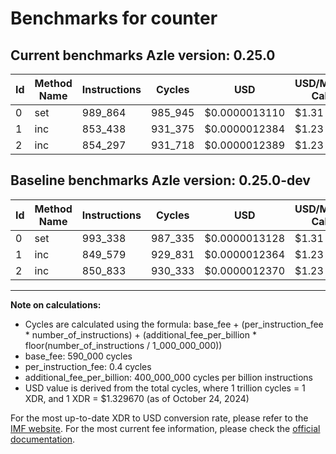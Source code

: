 # Benchmarks for counter

## Current benchmarks Azle version: 0.25.0

| Id  | Method Name | Instructions | Cycles  | USD           | USD/Million Calls | Change                            |
| --- | ----------- | ------------ | ------- | ------------- | ----------------- | --------------------------------- |
| 0   | set         | 989_864      | 985_945 | $0.0000013110 | $1.31             | <font color="green">-3_474</font> |
| 1   | inc         | 853_438      | 931_375 | $0.0000012384 | $1.23             | <font color="red">+3_859</font>   |
| 2   | inc         | 854_297      | 931_718 | $0.0000012389 | $1.23             | <font color="red">+3_464</font>   |

## Baseline benchmarks Azle version: 0.25.0-dev

| Id  | Method Name | Instructions | Cycles  | USD           | USD/Million Calls |
| --- | ----------- | ------------ | ------- | ------------- | ----------------- |
| 0   | set         | 993_338      | 987_335 | $0.0000013128 | $1.31             |
| 1   | inc         | 849_579      | 929_831 | $0.0000012364 | $1.23             |
| 2   | inc         | 850_833      | 930_333 | $0.0000012370 | $1.23             |

---

**Note on calculations:**

- Cycles are calculated using the formula: base_fee + (per_instruction_fee \* number_of_instructions) + (additional_fee_per_billion \* floor(number_of_instructions / 1_000_000_000))
- base_fee: 590_000 cycles
- per_instruction_fee: 0.4 cycles
- additional_fee_per_billion: 400_000_000 cycles per billion instructions
- USD value is derived from the total cycles, where 1 trillion cycles = 1 XDR, and 1 XDR = $1.329670 (as of October 24, 2024)

For the most up-to-date XDR to USD conversion rate, please refer to the [IMF website](https://www.imf.org/external/np/fin/data/rms_sdrv.aspx).
For the most current fee information, please check the [official documentation](https://internetcomputer.org/docs/current/developer-docs/gas-cost#execution).
